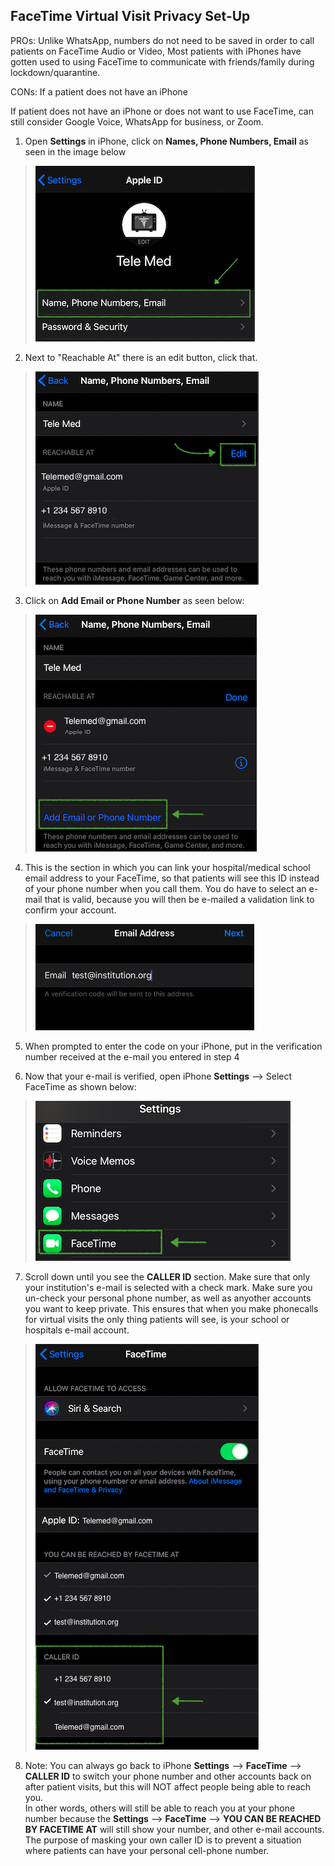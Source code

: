 ## FaceTime Virtual Visit Privacy Set-Up

PROs: Unlike WhatsApp, numbers do not need to be saved in order to call patients on FaceTime Audio or Video, Most patients with iPhones have gotten used to using FaceTime to communicate with friends/family during lockdown/quarantine.

CONs: If a patient does not have an iPhone

If patient does not have an iPhone or does not want to use FaceTime, can still consider Google Voice, WhatsApp for business, or Zoom.


1. Open **Settings** in iPhone, click on **Names, Phone Numbers, Email** as seen in the image below


> ![FTstep1](https://github.com/Shreya-L/Piloting-Ambulatory-Virtual-Visits-MedEd/blob/master/Figures/FTstep1.png)

2. Next to "Reachable At" there is an edit button, click that.

> ![FTstep2](https://github.com/Shreya-L/Piloting-Ambulatory-Virtual-Visits-MedEd/blob/master/Figures/FTstep2.png)

3. Click on **Add Email or Phone Number** as seen below:

> ![FTstep3](https://github.com/Shreya-L/Piloting-Ambulatory-Virtual-Visits-MedEd/blob/master/Figures/FTstep3.png)

4. This is the section in which you can link your hospital/medical school email address to your FaceTime, so that patients will see this ID instead of your phone number when you call them. You do have to select an e-mail that is valid, because you will then be e-mailed a validation link to confirm your account. 

> ![FTstep4](https://github.com/Shreya-L/Piloting-Ambulatory-Virtual-Visits-MedEd/blob/master/Figures/FTstep4.png)

5. When prompted to enter the code on your iPhone, put in the verification number received at the e-mail you entered in step 4 

6. Now that your e-mail is verified, open iPhone **Settings** --> Select FaceTime as shown below:

> ![FTstep5](https://github.com/Shreya-L/Piloting-Ambulatory-Virtual-Visits-MedEd/blob/master/Figures/FTstep5.png)

7. Scroll down until you see the **CALLER ID** section. Make sure that only your institution's e-mail is selected with a check mark. Make sure you un-check your personal phone number, as well as anyother accounts you want to keep private. This ensures that when you make phonecalls for virtual visits the only thing patients will see, is your school or hospitals e-mail account. 

> ![FTstep6](https://github.com/Shreya-L/Piloting-Ambulatory-Virtual-Visits-MedEd/blob/master/Figures/FTstep6.png)

8. Note: You can always go back to iPhone **Settings** --> **FaceTime** --> **CALLER ID** to switch your phone number and other accounts back on after patient visits, but this will NOT affect people being able to reach you. \
In other words, others will still be able to reach you at your phone number because the **Settings** --> **FaceTime** --> **YOU CAN BE REACHED BY FACETIME AT** will still show your number, and other e-mail accounts. The purpose of masking your own caller ID is to prevent a situation where patients can have your personal cell-phone number. 

